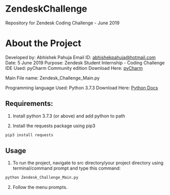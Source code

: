 # ZendeskChallenge
Repository for Zendesk Coding Challenge - June 2019
# About the Project
Developed by: Abhishek Pahuja
Email ID: abhishekpahuja@hotmail.com
Date: 5 June 2019
Purpose: Zendesk Student Internship - Coding Challenge
IDE Used: pyCharm Community edition
Download Here: [pyCharm](https://www.jetbrains.com/pycharm/download/)

Main File name: Zendesk_Challenge_Main.py

Programming language Used: Python 3.7.3
Download Here: [Python Docs](https://www.python.org/downloads/release/python-373/)


## Requirements:

1. Install python 3.7.3 (or above) and add python to path

2. Install the requests package using pip3
```bash
pip3 install requests
```
## Usage
1. To run the project, navigate to src directory/your project directory using terminal/command prompt and type this command:
```bash
python Zendesk_Challenge_Main.py
```

2. Follow the menu prompts.

